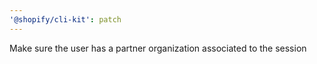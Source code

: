 ```yaml
---
'@shopify/cli-kit': patch
---
```


Make sure the user has a partner organization associated to the session
